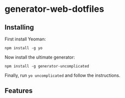 # generator-web-dotfiles

## Installing
First install Yeoman:
```
npm install -g yo
```

Now install the ultimate generator:
```
npm install -g generator-uncomplicated
```

Finally, run `yo uncomplicated` and follow the instructions.

## Features
